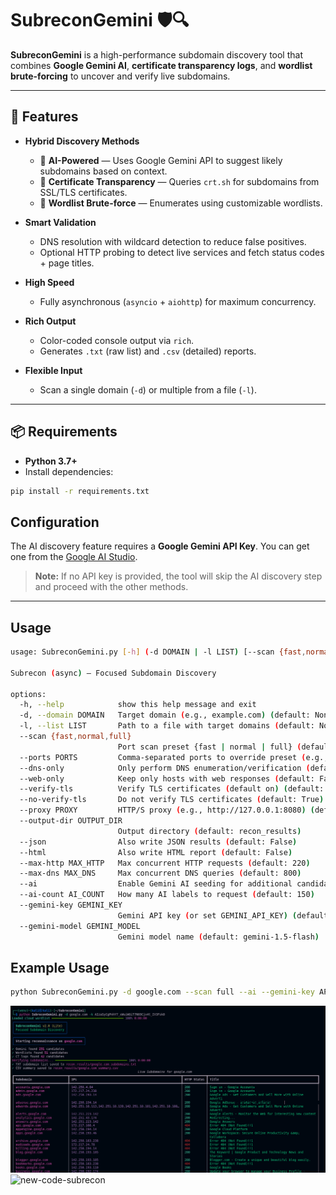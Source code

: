 # SubreconGemini 🛡️🔍

**SubreconGemini** is a high-performance subdomain discovery tool that combines **Google Gemini AI**, **certificate transparency logs**, and **wordlist brute-forcing** to uncover and verify live subdomains.

---

## 🚀 Features

- **Hybrid Discovery Methods**  
  - 🤖 **AI-Powered** — Uses Google Gemini API to suggest likely subdomains based on context.  
  - 📜 **Certificate Transparency** — Queries `crt.sh` for subdomains from SSL/TLS certificates.  
  - 📖 **Wordlist Brute-force** — Enumerates using customizable wordlists.  

- **Smart Validation**  
  - DNS resolution with wildcard detection to reduce false positives.  
  - Optional HTTP probing to detect live services and fetch status codes + page titles.  

- **High Speed**  
  - Fully asynchronous (`asyncio` + `aiohttp`) for maximum concurrency.  

- **Rich Output**  
  - Color-coded console output via `rich`.  
  - Generates `.txt` (raw list) and `.csv` (detailed) reports.  

- **Flexible Input**  
  - Scan a single domain (`-d`) or multiple from a file (`-l`).  

---

## 📦 Requirements

- **Python 3.7+**
- Install dependencies:
```bash
pip install -r requirements.txt
```
## Configuration

The AI discovery feature requires a **Google Gemini API Key**. You can get one from the [Google AI Studio](https://aistudio.google.com/app/apikey).

> **Note:** If no API key is provided, the tool will skip the AI discovery step and proceed with the other methods.

---


## Usage

```bash
usage: SubreconGemini.py [-h] (-d DOMAIN | -l LIST) [--scan {fast,normal,full}] [--ports PORTS] [--dns-only] [--web-only] [--verify-tls] [--no-verify-tls] [--proxy PROXY] [--output-dir OUTPUT_DIR] [--json] [--html] [--max-http MAX_HTTP] [--max-dns MAX_DNS] [--ai] [--ai-count AI_COUNT] [--gemini-key GEMINI_KEY] [--gemini-model GEMINI_MODEL]

Subrecon (async) – Focused Subdomain Discovery

options:
  -h, --help            show this help message and exit
  -d, --domain DOMAIN   Target domain (e.g., example.com) (default: None)
  -l, --list LIST       Path to a file with target domains (default: None)
  --scan {fast,normal,full}
                        Port scan preset {fast | normal | full} (default: normal)
  --ports PORTS         Comma-separated ports to override preset (e.g., 80,443,8080) (default: None)
  --dns-only            Only perform DNS enumeration/verification (default: False)
  --web-only            Keep only hosts with web responses (default: False)
  --verify-tls          Verify TLS certificates (default on) (default: True)
  --no-verify-tls       Do not verify TLS certificates (default: True)
  --proxy PROXY         HTTP/S proxy (e.g., http://127.0.0.1:8080) (default: None)
  --output-dir OUTPUT_DIR
                        Output directory (default: recon_results)
  --json                Also write JSON results (default: False)
  --html                Also write HTML report (default: False)
  --max-http MAX_HTTP   Max concurrent HTTP requests (default: 220)
  --max-dns MAX_DNS     Max concurrent DNS queries (default: 800)
  --ai                  Enable Gemini AI seeding for additional candidates (default: False)
  --ai-count AI_COUNT   How many AI labels to request (default: 150)
  --gemini-key GEMINI_KEY
                        Gemini API key (or set GEMINI_API_KEY) (default: None)
  --gemini-model GEMINI_MODEL
                        Gemini model name (default: gemini-1.5-flash)
```
## Example Usage
```bash
python SubreconGemini.py -d google.com --scan full --ai --gemini-key API_KEY --proxy http://127.0.0.1:8080 --html
```

![Databases ](./Images/Screenshot%20from%202025-07-30%2016-57-02.png) 
<img width="2999" height="1297" alt="new-code-subrecon" src="https://github.com/user-attachments/assets/9b01669e-c350-4806-8699-13eda4ef353d" />


